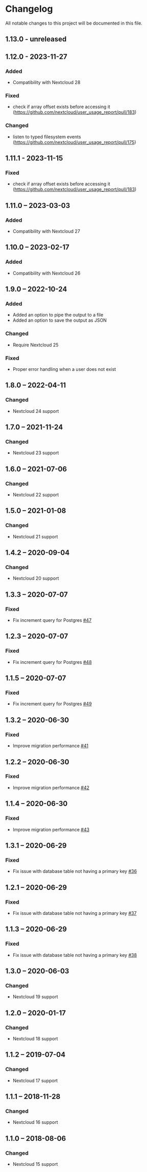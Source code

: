 # Changelog
All notable changes to this project will be documented in this file.

## 1.13.0 - unreleased

## 1.12.0 - 2023-11-27
### Added
- Compatibility with Nextcloud 28

### Fixed
- check if array offset exists before accessing it (https://github.com/nextcloud/user_usage_report/pull/183)

### Changed
- listen to typed filesystem events (https://github.com/nextcloud/user_usage_report/pull/175)

## 1.11.1 - 2023-11-15
### Fixed
- check if array offset exists before accessing it (https://github.com/nextcloud/user_usage_report/pull/183)

## 1.11.0 – 2023-03-03
### Added
- Compatibility with Nextcloud 27

## 1.10.0 – 2023-02-17
### Added
- Compatibility with Nextcloud 26

## 1.9.0 – 2022-10-24
### Added
- Added an option to pipe the output to a file
- Added an option to save the output as JSON

### Changed
- Require Nextcloud 25

### Fixed
- Proper error handling when a user does not exist

## 1.8.0 – 2022-04-11
### Changed
- Nextcloud 24 support

## 1.7.0 – 2021-11-24
### Changed
- Nextcloud 23 support

## 1.6.0 – 2021-07-06
### Changed
- Nextcloud 22 support

## 1.5.0 – 2021-01-08
### Changed
- Nextcloud 21 support

## 1.4.2 – 2020-09-04
### Changed
- Nextcloud 20 support

## 1.3.3 – 2020-07-07
### Fixed
- Fix increment query for Postgres
  [#47](https://github.com/nextcloud/user_usage_report/pull/47)

## 1.2.3 – 2020-07-07
### Fixed
- Fix increment query for Postgres
  [#48](https://github.com/nextcloud/user_usage_report/pull/48)

## 1.1.5 – 2020-07-07
### Fixed
- Fix increment query for Postgres
  [#49](https://github.com/nextcloud/user_usage_report/pull/49)

## 1.3.2 – 2020-06-30
### Fixed
- Improve migration performance
  [#41](https://github.com/nextcloud/user_usage_report/pull/41)

## 1.2.2 – 2020-06-30
### Fixed
- Improve migration performance
  [#42](https://github.com/nextcloud/user_usage_report/pull/42)

## 1.1.4 – 2020-06-30
### Fixed
- Improve migration performance
  [#43](https://github.com/nextcloud/user_usage_report/pull/43)

## 1.3.1 – 2020-06-29
### Fixed
- Fix issue with database table not having a primary key
  [#36](https://github.com/nextcloud/user_usage_report/pull/36)

## 1.2.1 – 2020-06-29
### Fixed
- Fix issue with database table not having a primary key
  [#37](https://github.com/nextcloud/user_usage_report/pull/37)

## 1.1.3 – 2020-06-29
### Fixed
- Fix issue with database table not having a primary key
  [#38](https://github.com/nextcloud/user_usage_report/pull/38)

## 1.3.0 – 2020-06-03
### Changed
- Nextcloud 19 support

## 1.2.0 – 2020-01-17
### Changed
- Nextcloud 18 support

## 1.1.2 – 2019-07-04
### Changed
- Nextcloud 17 support

## 1.1.1 – 2018-11-28
### Changed
- Nextcloud 16 support

## 1.1.0 – 2018-08-06
### Changed
- Nextcloud 15 support
